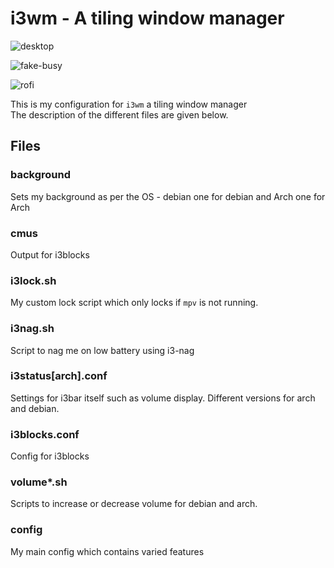 # i3wm - A tiling window manager

![desktop](https://raw.githubusercontent.com/yashsriv/i3-config/master/Screenshots/desktop.png)

![fake-busy](https://raw.githubusercontent.com/yashsriv/i3-config/master/Screenshots/fake-busy.png)

![rofi](https://raw.githubusercontent.com/yashsriv/i3-config/master/Screenshots/rofi.png)

This is my configuration for `i3wm` a tiling window manager  
The description of the different files are given below.

## Files

### background

Sets my background as per the OS - debian one for debian and Arch one for Arch

### cmus

Output for i3blocks

### i3lock.sh

My custom lock script which only locks if `mpv` is not running.

### i3nag.sh

Script to nag me on low battery using i3-nag

### i3status[arch].conf

Settings for i3bar itself such as volume display. Different versions for arch and debian.

### i3blocks.conf

Config for i3blocks

### volume*.sh

Scripts to increase or decrease volume for debian and arch.

### config

My main config which contains varied features
